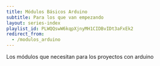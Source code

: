 ```yaml
---
title: Módulos Básicos Arduino
subtitle: Para los que van empezando
layout: series-index
playlist_id: PLWQQswW6kqpXjnyMH1CIDBvIDt3aFxEk2
redirect_from:
  - /modulos_arduino
---
```


Los módulos que necesitan para los proyectos con arduino
